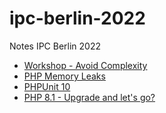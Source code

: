 # ipc-berlin-2022
Notes IPC Berlin 2022

- [Workshop - Avoid Complexity](notes/complexity.md)
- [PHP Memory Leaks](notes/memoryleaks.md)
- [PHPUnit 10](notes/phpunit10.md)
- [PHP 8.1 - Upgrade and let's go?](notes/upgradephp81.md)
